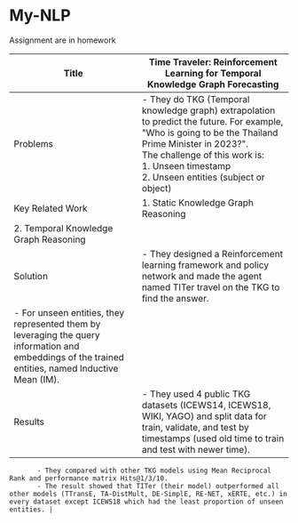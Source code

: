 # My-NLP
Assignment are in homework



| Title | Time Traveler: Reinforcement Learning for Temporal Knowledge Graph Forecasting |
|----------------|-----------|
| Problems | - They do TKG (Temporal knowledge graph) extrapolation to predict the future. For example, "Who is going to be the Thailand Prime Minister in 2023?". <br> The challenge of this work is:<br> 1. Unseen timestamp <br> 2. Unseen entities (subject or object) |
| Key Related Work | 1. Static Knowledge Graph Reasoning
                      2. Temporal Knowledge Graph Reasoning |
| Solution | - They designed a Reinforcement learning framework and policy network and made the agent named TITer travel on the TKG to find the answer.
           - For unseen entities, they represented them by leveraging the query information and embeddings of the trained entities, named Inductive Mean (IM). |
| Results  | - They used 4 public TKG datasets (ICEWS14, ICEWS18, WIKI, YAGO) and split data for train, validate, and test by timestamps (used old time to train and test with newer time).
           - They compared with other TKG models using Mean Reciprocal Rank and performance matrix Hits@1/3/10.
           - The result showed that TITer (their model) outperformed all other models (TTransE, TA-DistMult, DE-SimplE, RE-NET, xERTE, etc.) in every dataset except ICEWS18 which had the least proportion of unseen entities. |

